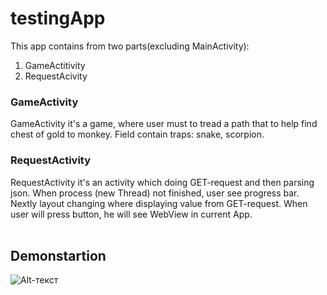 # testingApp

This app contains from two parts(excluding MainActivity):
1. GameActitivity    
2. RequestAcivity   

### GameActivity
GameActivity it's a game, where user must to tread a path that to help find chest of gold to monkey. Field contain traps: snake, scorpion.
### RequestActivity
RequestActivity it's an activity which doing GET-request and then parsing json. When process (new Thread) not finished, user see progress
bar. Nextly layout changing where displaying value from GET-request. When user will press button, he will see WebView in current App.
</br></br>
## Demonstartion

![Alt-текст](https://github.com/bboyzlodey/testingApp/blob/master/Treasure.gif "Treasure")
